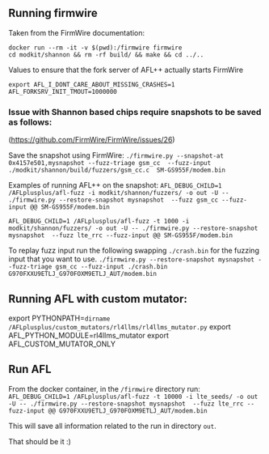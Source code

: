 

## Running firmwire
 Taken from the FirmWire documentation:
```
docker run --rm -it -v $(pwd):/firmwire firmwire
cd modkit/shannon && rm -rf build/ && make && cd ../..
```
Values to ensure that the fork server of AFL++ actually starts FirmWire
```
export AFL_I_DONT_CARE_ABOUT_MISSING_CRASHES=1
AFL_FORKSRV_INIT_TMOUT=1000000
```



### Issue with Shannon based chips require snapshots to be saved as follows:

(https://github.com/FirmWire/FirmWire/issues/26)

Save the snapshot using FirmWire:
`./firmwire.py --snapshot-at 0x4157e501,mysnapshot --fuzz-triage gsm_cc  --fuzz-input ./modkit/shannon/build/fuzzers/gsm_cc.c  SM-GS955F/modem.bin`

Examples of running AFL++ on the snapshot:
`AFL_DEBUG_CHILD=1 /AFLplusplus/afl-fuzz -i modkit/shannon/fuzzers/ -o out -U -- ./firmwire.py --restore-snapshot mysnapshot  --fuzz gsm_cc --fuzz-input @@ SM-GS955F/modem.bin`


`AFL_DEBUG_CHILD=1 /AFLplusplus/afl-fuzz -t 1000 -i modkit/shannon/fuzzers/ -o out -U -- ./firmwire.py --restore-snapshot mysnapshot  --fuzz lte_rrc --fuzz-input @@ SM-GS955F/modem.bin`


To replay fuzz input run the following swapping `./crash.bin` for the fuzzing input that you want to use.
`./firmwire.py --restore-snapshot mysnapshot --fuzz-triage gsm_cc --fuzz-input ./crash.bin G970FXXU9ETLJ_G970FOXM9ETLJ_AUT/modem.bin`

## Running AFL with custom mutator:

export PYTHONPATH=`dirname /AFLplusplus/custom_mutators/rl4llms/rl4llms_mutator.py`
export AFL_PYTHON_MODULE=rl4llms_mutator
export AFL_CUSTOM_MUTATOR_ONLY

## Run AFL

From the docker container, in the `/firmwire` directory run:
`AFL_DEBUG_CHILD=1 /AFLplusplus/afl-fuzz -t 10000 -i lte_seeds/ -o out -U -- ./firmwire.py --restore-snapshot mysnapshot  --fuzz lte_rrc --fuzz-input @@ G970FXXU9ETLJ_G970FOXM9ETLJ_AUT/modem.bin`

This will save all information related to the run in directory `out`.

That should be it :)
